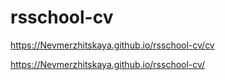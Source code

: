 # rsschool-cv

<https://Nevmerzhitskaya.github.io/rsschool-cv/cv>

<https://Nevmerzhitskaya.github.io/rsschool-cv/>

